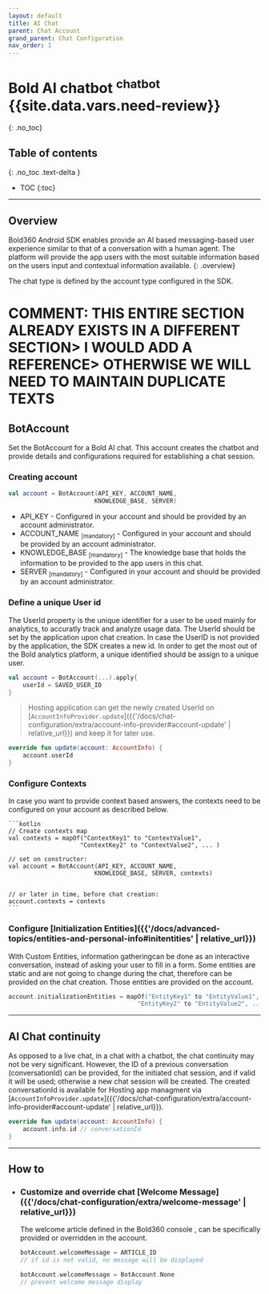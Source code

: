 ```yaml
---
layout: default
title: AI Chat
parent: Chat Account
grand_parent: Chat Configuration
nav_order: 1
---
```


# Bold AI chatbot <sup>chatbot</sup> {{site.data.vars.need-review}}
{: .no_toc}

## Table of contents
{: .no_toc .text-delta }

- TOC
{:toc}

---

## Overview
Bold360 Android SDK enables provide an AI based messaging-based user experience similar to that of a conversation with a human agent. The platform will provide the app users with the most suitable information based on the users input and contextual information available.
{: .overview}

The chat type is defined by the account type configured in the SDK.

# COMMENT: THIS ENTIRE SECTION ALREADY EXISTS IN A DIFFERENT SECTION> I WOULD ADD A REFERENCE> OTHERWISE WE WILL NEED TO MAINTAIN DUPLICATE TEXTS

## BotAccount
Set the BotAccount for a Bold AI chat.
This account creates the chatbot and provide details and configurations required for establishing a chat session.

### Creating account

```kotlin
val account = BotAccount(API_KEY, ACCOUNT_NAME,
                        KNOWLEDGE_BASE, SERVER)
```  

- API_KEY - Configured in your account and should be provided by an account administrator.
- ACCOUNT_NAME <sub>[mandatory]</sub> - Configured in your account and should be provided by an account administrator.
- KNOWLEDGE_BASE <sub>[mandatory]</sub> - The knowledge base that holds the information to be provided to the app users in this chat.
- SERVER <sub>[mandatory]</sub> - Configured in your account and should be provided by an account administrator.

### Define a unique User id
The UserId property is the unique identifier for a user to be used mainly for analytics, to accuratly track and analyze usage data. The UserId should be set by the application upon chat creation. In case the UserID is not provided by the application, the SDK creates a new id. In order to get the most out of the Bold analytics platform, a unique identified should be assign to a unique user.

```kotlin 
val account = BotAccount(...).apply{
    userId = SAVED_USER_ID
}
```

> Hosting application can get the newly created UserId on [`AccountInfoProvider.update`]({{'/docs/chat-configuration/extra/account-info-provider#account-update' | relative_url}}) and keep it for later use.
```kotlin 
override fun update(account: AccountInfo) {
    account.userId
}
```


### Configure Contexts
In case you want to provide context based answers, the contexts need to be configured on your account as described below.

    ```kotlin
    // Create contexts map 
    val contexts = mapOf("ContextKey1" to "ContextValue1",
                        "ContextKey2" to "ContextValue2", ... )

    // set on constructor:
    val account = BotAccount(API_KEY, ACCOUNT_NAME,
                            KNOWLEDGE_BASE, SERVER, contexts)


    // or later in time, before chat creation:                           
    account.contexts = contexts
    ```

### Configure [Initialization Entities]({{'/docs/advanced-topics/entities-and-personal-info#initentities' | relative_url}})
With Custom Entities, information gatheringcan be done as an interactive conversation, instead of asking your user to fill in a form.
Some entities are static and are not going to change during the chat, therefore can be provided on the chat creation. Those entities are provided on the account.

 ```kotlin
 account.initializationEntities = mapOf("EntityKey1" to "EntityValue1",
                                     "EntityKey2" to "EntityValue2", ... )
 ```
 ---

## AI Chat continuity
As opposed to a live chat, in a chat with a chatbot, the chat continuity may not be very significant. However, the ID of a previous conversation (conversationId) can be provided, for the initiated chat session, and if valid it will be used; otherwise a new chat session will be created.
The created  conversationId is available for Hosting app managment via [`AccountInfoProvider.update`]({{'/docs/chat-configuration/extra/account-info-provider#account-update' | relative_url}}).
```kotlin 
override fun update(account: AccountInfo) {
    account.info.id // conversationId
}
```

---


## How to
- ### Customize and override chat [Welcome Message]({{'/docs/chat-configuration/extra/welcome-message' | relative_url}})
  The welcome article defined in the Bold360 console , can be specifically provided or overridden in the account. 

    ```kotlin
    botAccount.welcomeMessage = ARTICLE_ID 
    // if id is not valid, no message will be displayed

    botAccount.welcomeMessage = BotAccount.None 
    // prevent welcome message display                 
    ```

